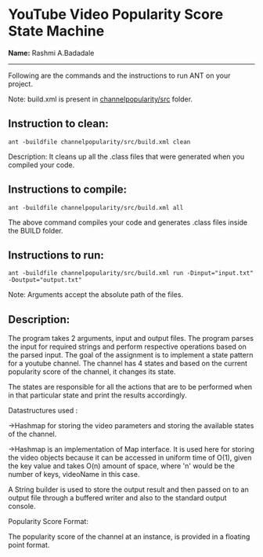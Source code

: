 # YouTube Video Popularity Score State Machine

**Name:** Rashmi A.Badadale

-----------------------------------------------------------------------

Following are the commands and the instructions to run ANT on your project.


Note: build.xml is present in [channelpopularity/src](./channelpopularity/src/) folder.

## Instruction to clean:

```commandline
ant -buildfile channelpopularity/src/build.xml clean
```

Description: It cleans up all the .class files that were generated when you
compiled your code.

## Instructions to compile:

```commandline
ant -buildfile channelpopularity/src/build.xml all
```
The above command compiles your code and generates .class files inside the BUILD folder.

## Instructions to run:

```commandline
ant -buildfile channelpopularity/src/build.xml run -Dinput="input.txt" -Doutput="output.txt"
```
Note: Arguments accept the absolute path of the files.

## Description:

The program takes 2 arguments, input and output files. The program parses the input for required strings and perform respective operations based on the 
parsed input. The goal of the assignment is to implement a state pattern for a youtube channel. The channel has 4 states and based
on the current popularity score of the channel, it changes its state. 

The states are responsible for all the actions that are to be performed when in that particular state and print the results accordingly. 

Datastructures used : 

->Hashmap for storing the video parameters and storing the available states of the channel. 

->Hashmap is an implementation of Map interface. It is used here for storing the video objects because it can be accessed in uniform time of O(1), given the key value and takes O(n) amount of space, where 'n' would be the number of keys, videoName in this case. 

A String  builder is used to store the output result and then passed on to an output file through a buffered writer and also to the standard output console. 

Popularity Score Format: 

The popularity score of the channel at an instance, is provided in a floating point format. 


